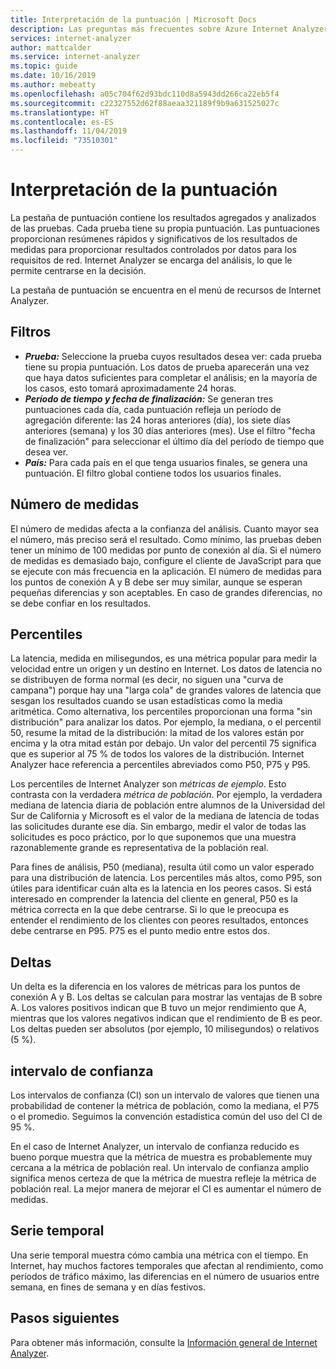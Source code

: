 ```yaml
---
title: Interpretación de la puntuación | Microsoft Docs
description: Las preguntas más frecuentes sobre Azure Internet Analyzer.
services: internet-analyzer
author: mattcalder
ms.service: internet-analyzer
ms.topic: guide
ms.date: 10/16/2019
ms.author: mebeatty
ms.openlocfilehash: a05c704f62d93bdc110d8a5943dd266ca22eb5f4
ms.sourcegitcommit: c22327552d62f88aeaa321189f9b9a631525027c
ms.translationtype: HT
ms.contentlocale: es-ES
ms.lasthandoff: 11/04/2019
ms.locfileid: "73510301"
---
```

# <a name="interpreting-your-scorecard"></a>Interpretación de la puntuación

La pestaña de puntuación contiene los resultados agregados y analizados de las pruebas. Cada prueba tiene su propia puntuación. Las puntuaciones proporcionan resúmenes rápidos y significativos de los resultados de medidas para proporcionar resultados controlados por datos para los requisitos de red. Internet Analyzer se encarga del análisis, lo que le permite centrarse en la decisión.

La pestaña de puntuación se encuentra en el menú de recursos de Internet Analyzer. 


## <a name="filters"></a>Filtros

* ***Prueba:*** Seleccione la prueba cuyos resultados desea ver: cada prueba tiene su propia puntuación. Los datos de prueba aparecerán una vez que haya datos suficientes para completar el análisis; en la mayoría de los casos, esto tomará aproximadamente 24 horas. 
* ***Período de tiempo y fecha de finalización:*** Se generan tres puntuaciones cada día, cada puntuación refleja un período de agregación diferente: las 24 horas anteriores (día), los siete días anteriores (semana) y los 30 días anteriores (mes). Use el filtro "fecha de finalización" para seleccionar el último día del período de tiempo que desea ver. 
* ***País:*** Para cada país en el que tenga usuarios finales, se genera una puntuación. El filtro global contiene todos los usuarios finales.

## <a name="measurement-count"></a>Número de medidas

El número de medidas afecta a la confianza del análisis. Cuanto mayor sea el número, más preciso será el resultado. Como mínimo, las pruebas deben tener un mínimo de 100 medidas por punto de conexión al día. Si el número de medidas es demasiado bajo, configure el cliente de JavaScript para que se ejecute con más frecuencia en la aplicación. El número de medidas para los puntos de conexión A y B debe ser muy similar, aunque se esperan pequeñas diferencias y son aceptables. En caso de grandes diferencias, no se debe confiar en los resultados.

## <a name="percentiles"></a>Percentiles

La latencia, medida en milisegundos, es una métrica popular para medir la velocidad entre un origen y un destino en Internet. Los datos de latencia no se distribuyen de forma normal (es decir, no siguen una "curva de campana") porque hay una "larga cola" de grandes valores de latencia que sesgan los resultados cuando se usan estadísticas como la media aritmética. Como alternativa, los percentiles proporcionan una forma "sin distribución" para analizar los datos. Por ejemplo, la mediana, o el percentil 50, resume la mitad de la distribución: la mitad de los valores están por encima y la otra mitad están por debajo. Un valor del percentil 75 significa que es superior al 75 % de todos los valores de la distribución. Internet Analyzer hace referencia a percentiles abreviados como P50, P75 y P95.

Los percentiles de Internet Analyzer son _métricas de ejemplo_. Esto contrasta con la verdadera _métrica de población_. Por ejemplo, la verdadera mediana de latencia diaria de población entre alumnos de la Universidad del Sur de California y Microsoft es el valor de la mediana de latencia de todas las solicitudes durante ese día. Sin embargo, medir el valor de todas las solicitudes es poco práctico, por lo que suponemos que una muestra razonablemente grande es representativa de la población real.

Para fines de análisis, P50 (mediana), resulta útil como un valor esperado para una distribución de latencia. Los percentiles más altos, como P95, son útiles para identificar cuán alta es la latencia en los peores casos. Si está interesado en comprender la latencia del cliente en general, P50 es la métrica correcta en la que debe centrarse. Si lo que le preocupa es entender el rendimiento de los clientes con peores resultados, entonces debe centrarse en P95. P75 es el punto medio entre estos dos.


## <a name="deltas"></a>Deltas

Un delta es la diferencia en los valores de métricas para los puntos de conexión A y B. Los deltas se calculan para mostrar las ventajas de B sobre A. Los valores positivos indican que B tuvo un mejor rendimiento que A, mientras que los valores negativos indican que el rendimiento de B es peor. Los deltas pueden ser absolutos (por ejemplo, 10 milisegundos) o relativos (5 %).

## <a name="confidence-interval"></a>intervalo de confianza 

Los intervalos de confianza (CI) son un intervalo de valores que tienen una probabilidad de contener la métrica de población, como la mediana, el P75 o el promedio. Seguimos la convención estadística común del uso del CI de 95 %.

En el caso de Internet Analyzer, un intervalo de confianza reducido es bueno porque muestra que la métrica de muestra es probablemente muy cercana a la métrica de población real. Un intervalo de confianza amplio significa menos certeza de que la métrica de muestra refleje la métrica de población real. La mejor manera de mejorar el CI es aumentar el número de medidas.

## <a name="time-series"></a>Serie temporal 

Una serie temporal muestra cómo cambia una métrica con el tiempo. En Internet, hay muchos factores temporales que afectan al rendimiento, como períodos de tráfico máximo, las diferencias en el número de usuarios entre semana, en fines de semana y en días festivos.


## <a name="next-steps"></a>Pasos siguientes

Para obtener más información, consulte la [Información general de Internet Analyzer](internet-analyzer-overview.md).
